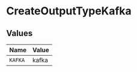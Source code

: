 # CreateOutputTypeKafka


## Values

| Name    | Value   |
| ------- | ------- |
| `KAFKA` | kafka   |